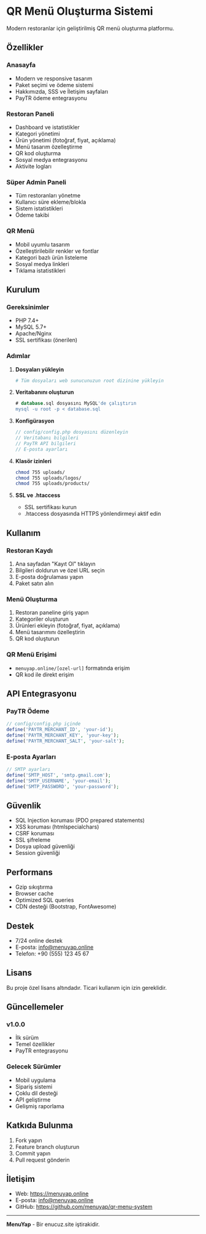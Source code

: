 # QR Menü Oluşturma Sistemi

Modern restoranlar için geliştirilmiş QR menü oluşturma platformu.

## Özellikler

### Anasayfa
- Modern ve responsive tasarım
- Paket seçimi ve ödeme sistemi
- Hakkımızda, SSS ve İletişim sayfaları
- PayTR ödeme entegrasyonu

### Restoran Paneli
- Dashboard ve istatistikler
- Kategori yönetimi
- Ürün yönetimi (fotoğraf, fiyat, açıklama)
- Menü tasarım özelleştirme
- QR kod oluşturma
- Sosyal medya entegrasyonu
- Aktivite logları

### Süper Admin Paneli
- Tüm restoranları yönetme
- Kullanıcı süre ekleme/blokla
- Sistem istatistikleri
- Ödeme takibi

### QR Menü
- Mobil uyumlu tasarım
- Özelleştirilebilir renkler ve fontlar
- Kategori bazlı ürün listeleme
- Sosyal medya linkleri
- Tıklama istatistikleri

## Kurulum

### Gereksinimler
- PHP 7.4+
- MySQL 5.7+
- Apache/Nginx
- SSL sertifikası (önerilen)

### Adımlar

1. **Dosyaları yükleyin**
   ```bash
   # Tüm dosyaları web sunucunuzun root dizinine yükleyin
   ```

2. **Veritabanını oluşturun**
   ```sql
   # database.sql dosyasını MySQL'de çalıştırın
   mysql -u root -p < database.sql
   ```

3. **Konfigürasyon**
   ```php
   // config/config.php dosyasını düzenleyin
   // Veritabanı bilgileri
   // PayTR API bilgileri
   // E-posta ayarları
   ```

4. **Klasör izinleri**
   ```bash
   chmod 755 uploads/
   chmod 755 uploads/logos/
   chmod 755 uploads/products/
   ```

5. **SSL ve .htaccess**
   - SSL sertifikası kurun
   - .htaccess dosyasında HTTPS yönlendirmeyi aktif edin

## Kullanım

### Restoran Kaydı
1. Ana sayfadan "Kayıt Ol" tıklayın
2. Bilgileri doldurun ve özel URL seçin
3. E-posta doğrulaması yapın
4. Paket satın alın

### Menü Oluşturma
1. Restoran paneline giriş yapın
2. Kategoriler oluşturun
3. Ürünleri ekleyin (fotoğraf, fiyat, açıklama)
4. Menü tasarımını özelleştirin
5. QR kod oluşturun

### QR Menü Erişimi
- `menuyap.online/[ozel-url]` formatında erişim
- QR kod ile direkt erişim

## API Entegrasyonu

### PayTR Ödeme
```php
// config/config.php içinde
define('PAYTR_MERCHANT_ID', 'your-id');
define('PAYTR_MERCHANT_KEY', 'your-key');
define('PAYTR_MERCHANT_SALT', 'your-salt');
```

### E-posta Ayarları
```php
// SMTP ayarları
define('SMTP_HOST', 'smtp.gmail.com');
define('SMTP_USERNAME', 'your-email');
define('SMTP_PASSWORD', 'your-password');
```

## Güvenlik

- SQL Injection koruması (PDO prepared statements)
- XSS koruması (htmlspecialchars)
- CSRF koruması
- SSL şifreleme
- Dosya upload güvenliği
- Session güvenliği

## Performans

- Gzip sıkıştırma
- Browser cache
- Optimized SQL queries
- CDN desteği (Bootstrap, FontAwesome)

## Destek

- 7/24 online destek
- E-posta: info@menuyap.online
- Telefon: +90 (555) 123 45 67

## Lisans

Bu proje özel lisans altındadır. Ticari kullanım için izin gereklidir.

## Güncellemeler

### v1.0.0
- İlk sürüm
- Temel özellikler
- PayTR entegrasyonu

### Gelecek Sürümler
- Mobil uygulama
- Sipariş sistemi
- Çoklu dil desteği
- API geliştirme
- Gelişmiş raporlama

## Katkıda Bulunma

1. Fork yapın
2. Feature branch oluşturun
3. Commit yapın
4. Pull request gönderin

## İletişim

- Web: https://menuyap.online
- E-posta: info@menuyap.online
- GitHub: https://github.com/menuyap/qr-menu-system

---

**MenuYap** - Bir enucuz.site iştirakidir.